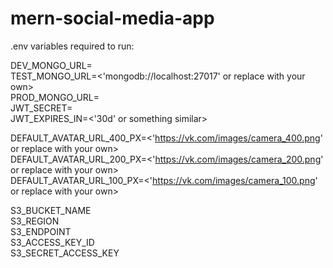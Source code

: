 # mern-social-media-app

.env variables required to run:<br />

DEV_MONGO_URL=<your mongo url><br />
TEST_MONGO_URL=<'mongodb://localhost:27017' or replace with your own><br />
PROD_MONGO_URL=<your mongo url><br />
JWT_SECRET=<this is like a password. Better make it long and random><br />
JWT_EXPIRES_IN=<'30d' or something similar><br />

DEFAULT_AVATAR_URL_400_PX=<'https://vk.com/images/camera_400.png' or replace with your own><br />
DEFAULT_AVATAR_URL_200_PX=<'https://vk.com/images/camera_200.png' or replace with your own><br />
DEFAULT_AVATAR_URL_100_PX=<'https://vk.com/images/camera_100.png' or replace with your own><br />

S3_BUCKET_NAME<br />
S3_REGION<br />
S3_ENDPOINT<br />
S3_ACCESS_KEY_ID<br />
S3_SECRET_ACCESS_KEY<br />
